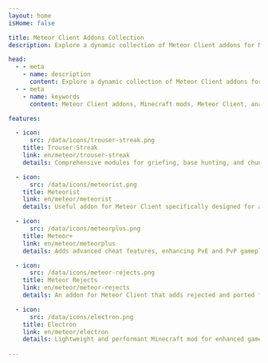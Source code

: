 ```yaml
---
layout: home
isHome: false

title: Meteor Client Addons Collection
description: Explore a dynamic collection of Meteor Client addons for Minecraft, featuring powerful tools for anarchy servers, griefing, PvP, PvE, and enhanced gameplay. Discover the latest addons like Trouser-Streak, Meteorist, Meteor+, and more to elevate your modded experience.

head:
  - - meta
    - name: description
      content: Explore a dynamic collection of Meteor Client addons for Minecraft, featuring powerful tools for anarchy servers, griefing, PvP, PvE, and enhanced gameplay. Discover the latest addons like Trouser-Streak, Meteorist, Meteor+, and more to elevate your modded experience.
  - - meta
    - name: keywords
      content: Meteor Client addons, Minecraft mods, Meteor Client, anarchy server mods, PvP cheats, PvE tools, Trouser-Streak, Meteorist, Meteor+, Meteor Rejects, Electron

features:

  - icon:
      src: /data/icons/trouser-streak.png
    title: Trouser-Streak
    link: en/meteor/trouser-streak
    details: Comprehensive modules for griefing, base hunting, and chunk tracing in Minecraft.

  - icon:
      src: /data/icons/meteorist.png
    title: Meteorist
    link: en/meteor/meteorist
    details: Useful addon for Meteor Client specifically designed for anarchy Minecraft servers.

  - icon:
      src: /data/icons/meteorplus.png
    title: Meteor+
    link: en/meteor/meteorplus
    details: Adds advanced cheat features, enhancing PvE and PvP gameplay.

  - icon:
      src: /data/icons/meteor-rejects.png
    title: Meteor Rejects
    link: en/meteor/meteor-rejects
    details: An addon for Meteor Client that adds rejected and ported features.

  - icon:
      src: /data/icons/electron.png
    title: Electron
    link: en/meteor/electron
    details: Lightweight and performant Minecraft mod for enhanced gameplay.
      
---
```

